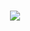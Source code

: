 
####                                        
<h1 align="center">
    <img src="https://readme-typing-svg.herokuapp.com/?font=Righteous&center=true&size=40&width=300&height=50&duration=4000&lines=Statistics+may+be+dull,+but+it+has+its+moments.;"
         style="color: black;" />
</h1>
<!--
**anii21/anii21** is a ✨ _special_ ✨ repository because its `README.md` (this file) appears on your GitHub profile.
I'm an undergrad student at IIT Madras with a passion for mathematics and exploring and strengthening my skills in the field of Data Science.
-->
